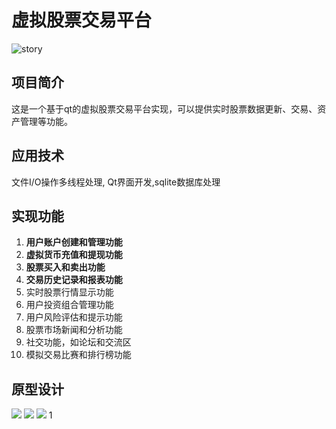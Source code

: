 # 虚拟股票交易平台
![story](https://github.com/WHUCScoke/Virtual-stock-trading-platform/blob/master/picture/process.png)
## 项目简介
这是一个基于qt的虚拟股票交易平台实现，可以提供实时股票数据更新、交易、资产管理等功能。
## 应用技术
文件I/O操作多线程处理, Qt界面开发,sqlite数据库处理
## 实现功能
1. **用户账户创建和管理功能**   
2. **虚拟货币充值和提现功能**   
3. **股票买入和卖出功能**   
4. **交易历史记录和报表功能**   
5. 实时股票行情显示功能
6. 用户投资组合管理功能
7. 用户风险评估和提示功能
8. 股票市场新闻和分析功能
9. 社交功能，如论坛和交流区
10. 模拟交易比赛和排行榜功能
## 原型设计
![](https://github.com/WHUCScoke/Virtual-stock-trading-platform/blob/master/picture/QQ图片20240702220754.png)
![](https://github.com/WHUCScoke/Virtual-stock-trading-platform/blob/master/picture/QQ图片20240702220804.png)
![](https://github.com/WHUCScoke/Virtual-stock-trading-platform/blob/master/picture/QQ图片20240702220807.png)
1[](https://github.com/WHUCScoke/Virtual-stock-trading-platform/blob/master/picture/QQ图片20240702220809.jpg)
